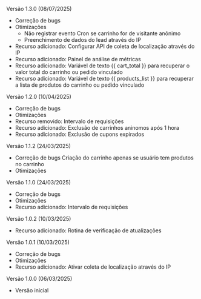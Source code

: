 Versão 1.3.0 (08/07/2025)
* Correção de bugs
* Otimizações
    - Não registrar evento Cron se carrinho for de visitante anônimo
    - Preenchimento de dados do lead através do IP
* Recurso adicionado: Configurar API de coleta de localização através do IP
* Recurso adicionado: Painel de análise de métricas
* Recurso adicionado: Variável de texto {{ cart_total }} para recuperar o valor total do carrinho ou pedido vinculado
* Recurso adicionado: Variável de texto {{ products_list }} para recuperar a lista de produtos do carrinho ou pedido vinculado

Versão 1.2.0 (10/04/2025)
* Correção de bugs
* Otimizações
* Recurso removido: Intervalo de requisições
* Recurso adicionado: Exclusão de carrinhos aninomos após 1 hora
* Recurso adicionado: Exclusão de cupons expirados

Versão 1.1.2 (24/03/2025)
* Correção de bugs
    Criação do carrinho apenas se usuário tem produtos no carrinho
* Otimizações

Versão 1.1.0 (24/03/2025)
* Correção de bugs
* Otimizações
* Recurso adicionado: Intervalo de requisições

Versão 1.0.2 (10/03/2025)
* Recurso adicionado: Rotina de verificação de atualizações

Versão 1.0.1 (10/03/2025)
* Correção de bugs
* Otimizações
* Recurso adicionado: Ativar coleta de localização através do IP

Versão 1.0.0 (06/03/2025)
* Versão inicial